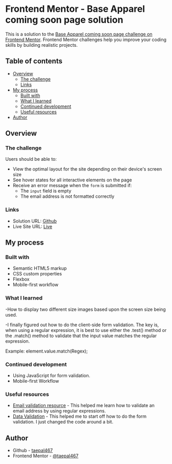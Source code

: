 # Frontend Mentor - Base Apparel coming soon page solution

This is a solution to the [Base Apparel coming soon page challenge on Frontend Mentor](https://www.frontendmentor.io/challenges/base-apparel-coming-soon-page-5d46b47f8db8a7063f9331a0). Frontend Mentor challenges help you improve your coding skills by building realistic projects. 

## Table of contents

- [Overview](#overview)
  - [The challenge](#the-challenge)
  - [Links](#links)
- [My process](#my-process)
  - [Built with](#built-with)
  - [What I learned](#what-i-learned)
  - [Continued development](#continued-development)
  - [Useful resources](#useful-resources)
- [Author](#author)



## Overview

### The challenge

Users should be able to:

- View the optimal layout for the site depending on their device's screen size
- See hover states for all interactive elements on the page
- Receive an error message when the `form` is submitted if:
  - The `input` field is empty
  - The email address is not formatted correctly



### Links

- Solution URL: [Github](https://github.com/taepal467/base_apparel_page)
- Live Site URL: [Live](https://taepal467.github.io/base_apparel_page/)

## My process

### Built with

- Semantic HTML5 markup
- CSS custom properties
- Flexbox
- Mobile-first workflow



### What I learned

-How to display two different size images based upon the screen size being used.

-I finally figured out how to do the client-side form validation. The key is, when using a regular expression, it is best to use either the 
.test() method or the .match() method to validate that the input value matches the regular expression. 

Example: element.value.match(Regex);


### Continued development

- Using JavaScript for form validation. 
- Mobile-first Workflow

### Useful resources

- [Email validation resource](https://www.simplilearn.com/tutorials/javascript-tutorial/email-validation-in-javascript) - This helped me learn how to validate an email address by using regular expressions.
- [Data Validation](https://www.freecodecamp.org/news/form-validation-with-html5-and-javascript/) - This helped me to start off how to do the form validation. I just changed the code around a bit.


## Author

- Github - [taepal467](https://github.com/taepal467)
- Frontend Mentor - [@taepal467](https://www.frontendmentor.io/profile/taepal467)





